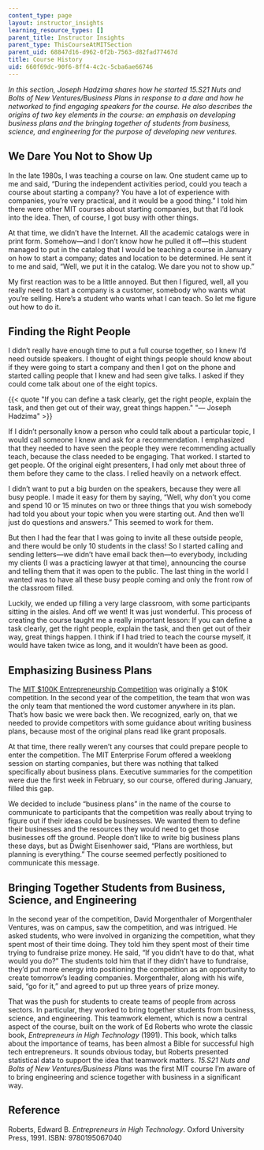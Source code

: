 ```yaml
---
content_type: page
layout: instructor_insights
learning_resource_types: []
parent_title: Instructor Insights
parent_type: ThisCourseAtMITSection
parent_uid: 68847d16-d962-0f2b-7563-d82fad77467d
title: Course History
uid: 660f69dc-90f6-8ff4-4c2c-5cba6ae66746
---
```


_In this section, Joseph Hadzima shares how he started 15.S21 Nuts and Bolts of New Ventures/Business Plans in response to a dare and how he networked to find engaging speakers for the course. He also describes the origins of two key elements in the course: an emphasis on developing business plans and the bringing together of students from business, science, and engineering for the purpose of developing new ventures._

We Dare You Not to Show Up
--------------------------

In the late 1980s, I was teaching a course on law. One student came up to me and said, “During the independent activities period, could you teach a course about starting a company? You have a lot of experience with companies, you’re very practical, and it would be a good thing.” I told him there were other MIT courses about starting companies, but that I’d look into the idea. Then, of course, I got busy with other things.

At that time, we didn’t have the Internet. All the academic catalogs were in print form. Somehow—and I don’t know how he pulled it off—this student managed to put in the catalog that I would be teaching a course in January on how to start a company; dates and location to be determined. He sent it to me and said, “Well, we put it in the catalog. We dare you not to show up.”

My first reaction was to be a little annoyed. But then I figured, well, all you really need to start a company is a customer, somebody who wants what you’re selling. Here’s a student who wants what I can teach. So let me figure out how to do it.

Finding the Right People
------------------------

I didn’t really have enough time to put a full course together, so I knew I’d need outside speakers. I thought of eight things people should know about if they were going to start a company and then I got on the phone and started calling people that I knew and had seen give talks. I asked if they could come talk about one of the eight topics.

{{< quote "If you can define a task clearly, get the right people, explain the task, and then get out of their way, great things happen." "— Joseph Hadzima" >}}

If I didn’t personally know a person who could talk about a particular topic, I would call someone I knew and ask for a recommendation. I emphasized that they needed to have seen the people they were recommending actually teach, because the class needed to be engaging. That worked. I started to get people. Of the original eight presenters, I had only met about three of them before they came to the class. I relied heavily on a network effect.

I didn’t want to put a big burden on the speakers, because they were all busy people. I made it easy for them by saying, “Well, why don’t you come and spend 10 or 15 minutes on two or three things that you wish somebody had told you about your topic when you were starting out. And then we’ll just do questions and answers.” This seemed to work for them.

But then I had the fear that I was going to invite all these outside people, and there would be only 10 students in the class! So I started calling and sending letters—we didn’t have email back then—to everybody, including my clients (I was a practicing lawyer at that time), announcing the course and telling them that it was open to the public. The last thing in the world I wanted was to have all these busy people coming and only the front row of the classroom filled.

Luckily, we ended up filling a very large classroom, with some participants sitting in the aisles. And off we went! It was just wonderful. This process of creating the course taught me a really important lesson: If you can define a task clearly, get the right people, explain the task, and then get out of their way, great things happen. I think if I had tried to teach the course myself, it would have taken twice as long, and it wouldn’t have been as good.

Emphasizing Business Plans
--------------------------

The [MIT $100K Entrepreneurship Competition](http://www.mit100k.org/#overview) was originally a $10K competition. In the second year of the competition, the team that won was the only team that mentioned the word customer anywhere in its plan. That’s how basic we were back then. We recognized, early on, that we needed to provide competitors with some guidance about writing business plans, because most of the original plans read like grant proposals.

At that time, there really weren’t any courses that could prepare people to enter the competition. The MIT Enterprise Forum offered a weeklong session on starting companies, but there was nothing that talked specifically about business plans. Executive summaries for the competition were due the first week in February, so our course, offered during January, filled this gap.

We decided to include “business plans” in the name of the course to communicate to participants that the competition was really about trying to figure out if their ideas could be businesses. We wanted them to define their businesses and the resources they would need to get those businesses off the ground. People don’t like to write big business plans these days, but as Dwight Eisenhower said, “Plans are worthless, but planning is everything.” The course seemed perfectly positioned to communicate this message.

Bringing Together Students from Business, Science, and Engineering
------------------------------------------------------------------

In the second year of the competition, David Morgenthaler of Morgenthaler Ventures, was on campus, saw the competition, and was intrigued. He asked students, who were involved in organizing the competition, what they spent most of their time doing. They told him they spent most of their time trying to fundraise prize money. He said, “If you didn’t have to do that, what would you do?” The students told him that if they didn’t have to fundraise, they’d put more energy into positioning the competition as an opportunity to create tomorrow’s leading companies. Morgenthaler, along with his wife, said, “go for it,” and agreed to put up three years of prize money.

That was the push for students to create teams of people from across sectors. In particular, they worked to bring together students from business, science, and engineering. This teamwork element, which is now a central aspect of the course, built on the work of Ed Roberts who wrote the classic book, _Entrepreneurs in High Technology_ (1991). This book, which talks about the importance of teams, has been almost a Bible for successful high tech entrepreneurs. It sounds obvious today, but Roberts presented statistical data to support the idea that teamwork matters. _15.S21 Nuts and Bolts of New Ventures/Business Plans_ was the first MIT course I’m aware of to bring engineering and science together with business in a significant way.

Reference
---------

Roberts, Edward B. _Entrepreneurs in High Technology_. Oxford University Press, 1991. ISBN: 9780195067040